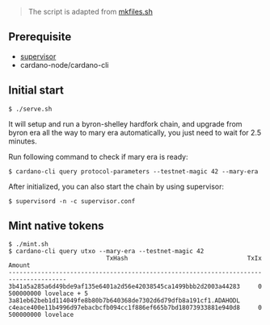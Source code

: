 > The script is adapted from [mkfiles.sh](https://github.com/input-output-hk/cardano-node/blob/master/scripts/byron-to-mary/mkfiles.sh)

## Prerequisite

- [supervisor](https://pypi.org/project/supervisor/)
- cardano-node/cardano-cli

## Initial start

```shell
$ ./serve.sh
```

It will setup and run a byron-shelley hardfork chain, and upgrade from byron era all the way to mary era automatically, you just need to wait for 2.5 minutes.

Run following command to check if mary era is ready:

```shell
$ cardano-cli query protocol-parameters --testnet-magic 42 --mary-era
```

After initialized, you can also start the chain by using supervisor:

```shell
$ supervisord -n -c supervisor.conf
```

## Mint native tokens

```
$ ./mint.sh
$ cardano-cli query utxo --mary-era --testnet-magic 42
                           TxHash                                 TxIx        Amount
--------------------------------------------------------------------------------------
3b41a5a285a6d49bde9af135e6401a2d56e42038545ca1499bbb2d2003a44283     0        500000000 lovelace + 5 3a81eb62beb1d114049fe8b80b7b640368de7302d6d79dfb8a191cf1.ADAHODL
c4eace400e11b4996d97ebacbcfb094cc1f886ef665b7bd18073933881e940d8     0        500000000 lovelace
```



